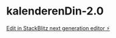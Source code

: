 # kalenderenDin-2.0

[Edit in StackBlitz next generation editor ⚡️](https://stackblitz.com/~/github.com/Ultorem/kalenderenDin-2.0)